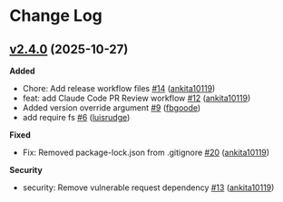 # Change Log

## [v2.4.0](https://github.com/auth0/component-cdn-uploader/tree/v2.4.0) (2025-10-27)

**Added**
- Chore: Add release workflow files [\#14](https://github.com/auth0/component-cdn-uploader/pull/14) ([ankita10119](https://github.com/ankita10119))
- feat: add Claude Code PR Review workflow [\#12](https://github.com/auth0/component-cdn-uploader/pull/12) ([ankita10119](https://github.com/ankita10119))
- Added version override argument [\#9](https://github.com/auth0/component-cdn-uploader/pull/9) ([fbgoode](https://github.com/fbgoode))
- add require fs [\#6](https://github.com/auth0/component-cdn-uploader/pull/6) ([luisrudge](https://github.com/luisrudge))

**Fixed**
- Fix: Removed package-lock.json from .gitignore [\#20](https://github.com/auth0/component-cdn-uploader/pull/20) ([ankita10119](https://github.com/ankita10119))

**Security**
- security: Remove vulnerable request dependency [\#13](https://github.com/auth0/component-cdn-uploader/pull/13) ([ankita10119](https://github.com/ankita10119))
